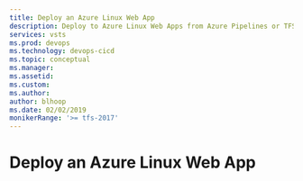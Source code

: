```yaml
---
title: Deploy an Azure Linux Web App
description: Deploy to Azure Linux Web Apps from Azure Pipelines or TFS
services: vsts
ms.prod: devops
ms.technology: devops-cicd
ms.topic: conceptual
ms.manager: 
ms.assetid:
ms.custom: 
ms.author: 
author: blhoop
ms.date: 02/02/2019
monikerRange: '>= tfs-2017'
---
```


# Deploy an Azure Linux Web App